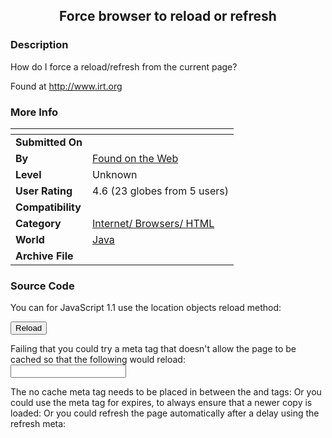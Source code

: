 ﻿<div align="center">

## Force browser to reload or refresh


</div>

### Description

How do I force a reload/refresh from the current page?

Found at http://www.irt.org
 
### More Info
 


<span>             |<span>
---                |---
**Submitted On**   |
**By**             |[Found on the Web](https://github.com/Planet-Source-Code/PSCIndex/blob/master/ByAuthor/found-on-the-web.md)
**Level**          |Unknown
**User Rating**    |4.6 (23 globes from 5 users)
**Compatibility**  |
**Category**       |[Internet/ Browsers/ HTML](https://github.com/Planet-Source-Code/PSCIndex/blob/master/ByCategory/internet-browsers-html__2-68.md)
**World**          |[Java](https://github.com/Planet-Source-Code/PSCIndex/blob/master/ByWorld/java.md)
**Archive File**   |[](https://github.com/Planet-Source-Code/found-on-the-web-force-browser-to-reload-or-refresh__2-180/archive/master.zip)





### Source Code

You can for JavaScript 1.1 use the location objects reload method:
<FORM>
<INPUT TYPE="BUTTON" onClick="window.location.href.reload()" VALUE="Reload">
</FORM>
Failing that you could try a meta tag that doesn't allow the page to be cached so that the following would reload:
<FORM>
<INPUT TYPE="BUTTOM" onClick="window.location.href=window.location.href">
</FORM>
The no cache meta tag needs to be placed in between the <HEAD> and </HEAD> tags:
<META HTTP-EQUIV="no-cache">
Or you could use the meta tag for expires, to always ensure that a newer copy is loaded:
<META HTTP-EQUIV="expires" CONTENT="Wed, 26 Feb 1997 08:21:57 GMT">
Or you could refresh the page automatically after a delay using the refresh meta:
<META HTTP-EQUIV="Refresh" CONTENT="3;URL=http://www.some.org/some.html">

